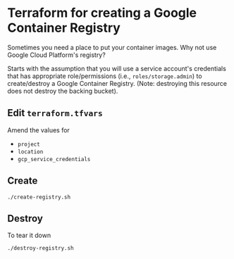 # Terraform for creating a Google Container Registry

Sometimes you need a place to put your container images.  Why not use Google Cloud Platform's registry?

Starts with the assumption that you will use a service account's credentials that has appropriate role/permissions (i.e., `roles/storage.admin`) to create/destroy a Google Container Registry.  (Note: destroying this resource does not destroy the backing bucket).

## Edit `terraform.tfvars`

Amend the values for

* `project`
* `location`
* `gcp_service_credentials`

## Create

```
./create-registry.sh
```

## Destroy

To tear it down

```
./destroy-registry.sh
```
